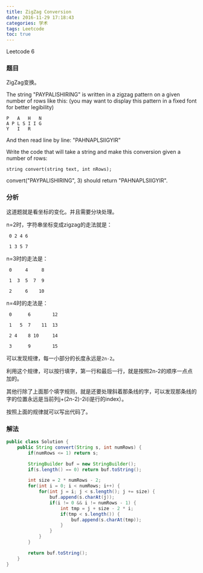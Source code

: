 ```yaml
---
title: ZigZag Conversion
date: 2016-11-29 17:18:43
categories: 学术
tags: Leetcode
toc: true
---
```


Leetcode 6

### 题目

ZigZag变换。

The string "PAYPALISHIRING" is written in a zigzag pattern on a given number of rows like this: (you may want to display this pattern in a fixed font for better legibility)

```
P   A   H   N
A P L S I I G
Y   I   R
```

And then read line by line: "PAHNAPLSIIGYIR"

Write the code that will take a string and make this conversion given a number of rows:

```
string convert(string text, int nRows);
```

convert("PAYPALISHIRING", 3) should return "PAHNAPLSIIGYIR".

### 分析

这道题就是看坐标的变化。并且需要分块处理。

 n=2时，字符串坐标变成zigzag的走法就是：

```
 0 2 4 6

 1 3 5 7
```

 n=3时的走法是：

```
 0     4     8

 1  3  5  7  9

 2     6    10 
```
 n=4时的走法是：

```
 0      6        12

 1   5  7    11  13

 2 4    8 10     14

 3      9        15 
```
 
 可以发现规律，每一小部分的长度永远是`2n-2`。

 利用这个规律，可以按行填字，第一行和最后一行，就是按照2n-2的顺序一点点加的。

 其他行除了上面那个填字规则，就是还要处理斜着那条线的字，可以发现那条线的字的位置永远是当前列j+(2n-2)-2i(i是行的index）。 

 按照上面的规律就可以写出代码了。

### 解法

```java
public class Solution {
    public String convert(String s, int numRows) {
        if(numRows <= 1) return s;

        StringBuilder buf = new StringBuilder();
        if(s.length() == 0) return buf.toString();

        int size = 2 * numRows - 2;
        for(int i = 0; i < numRows; i++) {
            for(int j = i; j < s.length(); j += size) {
                buf.append(s.charAt(j));
                if(i != 0 && i != numRows - 1) {
                    int tmp = j + size - 2 * i;
                    if(tmp < s.length()) {
                        buf.append(s.charAt(tmp));
                    }
                }
            }
        }

        return buf.toString();
    }
}
```
